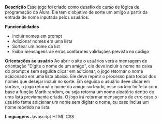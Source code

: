 **Descrição**
Esse jogo foi criado como desafio do curso de lógica de programação da Alura. Ele tem o objetivo de sorte um amigo a partir da entrada de nome inputada pelos usuários. 

**Funcionalidades**
- Incluir nomes em prompt
- Adicionar nomes em uma lista
- Sortear um nome da list
- Exibir mensagens de erros conformes validações prevista no código

**Orientações ao usuário**
Ao abrir o site o usuários verá a mensagem de orientação "Digite o nome de um amigo", ele deve incluir o nome na caixa do prompt e sem seguida clicar em adicionar, o jogo retornar o nome acicionado em uma lista abaixo. 
Ele deve repetir o processo para todos dos nomes que desejar incluir no sorte.
Em seguida o usuário deve clicar em sortear, o jogo retorná o nome do amigo sorteado, esse sorteio foi feito com base a função Marth.random, ou seja retorna um nome aleatório dentro de uma lista previamente criada.
O jogo irá retormar mensagens de erro caso o usuário tente adicionar um nome sem digitar o nome, ou caso inclua um nome repetido na lista.

**Linguagens**
Javascript
HTML
CSS



